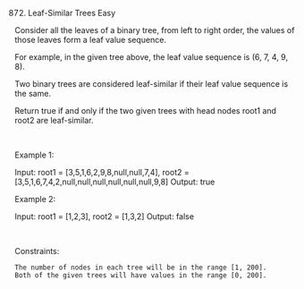 872. Leaf-Similar Trees
Easy


Consider all the leaves of a binary tree, from left to right order, the values of those leaves form a leaf value sequence.

For example, in the given tree above, the leaf value sequence is (6, 7, 4, 9, 8).

Two binary trees are considered leaf-similar if their leaf value sequence is the same.

Return true if and only if the two given trees with head nodes root1 and root2 are leaf-similar.

 

Example 1:

Input: root1 = [3,5,1,6,2,9,8,null,null,7,4], root2 = [3,5,1,6,7,4,2,null,null,null,null,null,null,9,8]
Output: true

Example 2:

Input: root1 = [1,2,3], root2 = [1,3,2]
Output: false

 

Constraints:

    The number of nodes in each tree will be in the range [1, 200].
    Both of the given trees will have values in the range [0, 200].

